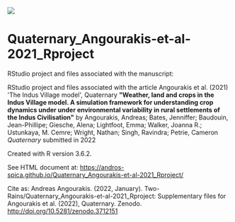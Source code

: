 [![](https://zenodo.org/badge/DOI/10.5281/zenodo.3713442.svg)](http://doi.org/10.5281/zenodo.3712151)
# Quaternary_Angourakis-et-al-2021_Rproject
RStudio project and files associated with the manuscript:

RStudio project and files associated with the article Angourakis et al. (2021) 'The Indus Village model', Quaternary
**"Weather, land and crops in the Indus Village model. A simulation framework for understanding crop dynamics under under environmental variability in rural settlements of the Indus Civilisation"**
by Angourakis, Andreas; Bates, Jenniffer; Baudouin, Jean-Phillipe; Giesche, Alena; Lightfoot, Emma; Walker, Joanna R.; Ustunkaya, M. Cemre; Wright, Nathan; Singh, Ravindra; Petrie, Cameron
*Quaternary*
submitted in 2022

Created with R version 3.6.2.

See HTML document at: https://andros-spica.github.io/Quaternary_Angourakis-et-al-2021_Rproject/

Cite as:
Andreas Angourakis. (2022, January). Two-Rains/Quaternary_Angourakis-et-al-2021_Rproject: Supplementary files for Angourakis et al. (2022), Quaternary. Zenodo. http://doi.org/10.5281/zenodo.3712151
